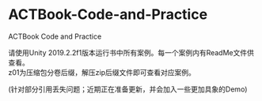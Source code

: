 # ACTBook-Code-and-Practice
ACTBook Code and Practice

请使用Unity 2019.2.2f1版本运行书中所有案例。每一个案例内有ReadMe文件供查看。
</br>
z01为压缩包分卷后缀，解压zip后缀文件即可查看对应案例。

(针对部分引用丢失问题；近期正在准备更新，并会加入一些更加具象的Demo)
